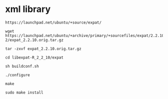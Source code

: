 # xml library

```
https://launchpad.net/ubuntu/+source/expat/
```

```
wget https://launchpad.net/ubuntu/+archive/primary/+sourcefiles/expat/2.2.10-2/expat_2.2.10.orig.tar.gz
```

```
tar -zxvf expat_2.2.10.orig.tar.gz
```

```
cd libexpat-R_2_2_10/expat
```

```
sh buildconf.sh
```

```
./configure
```

```
make
```

```
sudo make install
```